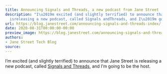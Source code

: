 ```yaml
---
title: Announcing Signals and Threads, a new podcast from Jane Street
description: "I\u2019m excited (and slightly terrified) to announce that Jane Street
  isreleasing a new podcast, called Signals andThreads, and I\u2019m going to be thehost."
url: https://blog.janestreet.com/announcing-signals-and-threads-index/
date: 2020-08-31T00:00:00-00:00
preview_image: https://blog.janestreet.com/announcing-signals-and-threads-index/./signals-and-threads.png
authors:
- Jane Street Tech Blog
source:
---
```


<p>I&rsquo;m excited (and slightly terrified) to announce that Jane Street is
releasing a new podcast, called <a href="https://signalsandthreads.com/">Signals and
Threads</a>, and I&rsquo;m going to be the
host.</p>


